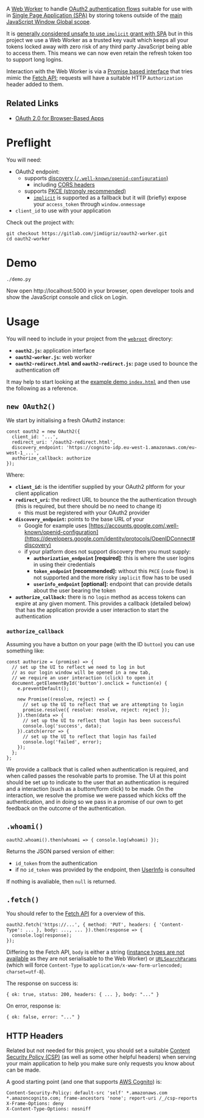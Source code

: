 A [Web Worker](https://developer.mozilla.org/en-US/docs/Web/API/Worker) to handle [OAuth2 authentication flows](https://oauth.net/articles/authentication/) suitable for use with in [Single Page Application (SPA)](https://tools.ietf.org/html/draft-ietf-oauth-browser-based-apps) by storing tokens outside of the [main JavaScript Window Global scope](https://developer.mozilla.org/en-US/docs/Web/API/Window).

It is [generally considered unsafe to use `implicit` grant with SPA](https://auth0.com/blog/oauth2-implicit-grant-and-spa/) but in this project we use a Web Worker as a trusted key vault which keeps all your tokens locked away with zero risk of any third party JavaScript being able to access them.  This means we can now even retain the refresh token too to support long logins.

Interaction with the Web Worker is via a [Promise based interface](https://developer.mozilla.org/en-US/docs/Web/JavaScript/Reference/Global_Objects/Promise) that tries mimic the [Fetch API](https://developer.mozilla.org/en-US/docs/Web/API/Fetch_API); requests will have a suitable HTTP `Authorization` header added to them.

## Related Links

 * [OAuth 2.0 for Browser-Based Apps](https://datatracker.ietf.org/doc/draft-ietf-oauth-browser-based-apps/)

# Preflight

You will need:

 * OAuth2 endpoint:
     * supports [discovery (`/.well-known/openid-configuration`)](https://www.rfc-editor.org/rfc/rfc8414.html)
         * including [CORS headers](https://developer.mozilla.org/en-US/docs/Web/HTTP/CORS)
     * supports [PKCE (strongly recommended)](https://oauth.net/2/pkce/)
         * [`implicit`](https://tools.ietf.org/html/rfc6749#section-1.3.2) is supported as a fallback but it will (briefly) expose your `access_token` through `window.onmessage`
 * `client_id` to use with your application

Check out the project with:

    git checkout https://gitlab.com/jimdigriz/oauth2-worker.git
    cd oauth2-worker

# Demo

    ./demo.py

Now open http://localhost:5000 in your browser, open developer tools and show the JavaScript console and click on Login.

# Usage

You will need to include in your project from the [`webroot`](webroot) directory:

 * **`oauth2.js`:** application interface
 * **`oauth2-worker.js`:** web worker
 * **`oauth2-redirect.html` and `oauth2-redirect.js`:** page used to bounce the authentication off

It may help to start looking at the [example demo `index.html`](webroot/index.html) and then use the following as a reference.

## `new OAuth2()`

We start by initialising a fresh OAuth2 instance:

    const oauth2 = new OAuth2({
      client_id: '...',
      redirect_uri: '/oauth2-redirect.html',
      discovery_endpoint: 'https://cognito-idp.eu-west-1.amazonaws.com/eu-west-1_...',
      authorize_callback: authorize
    });

Where:

 * **`client_id`:** is the identifier supplied by your OAuth2 pltform for your client application
 * **`redirect_uri`:** the redirect URL to bounce the the authentication through (this is required, but there should be no need to change it)
     * this must be registered with your OAuth2 provider
 * **`discovery_endpoint`:** points to the base URL of your
     * Google for example uses [https://accounts.google.com/.well-known/openid-configuration](https://developers.google.com/identity/protocols/OpenIDConnect#discovery)
     * if your platform does not support discovery then you must supply:
         * **`authorization_endpoint` [required]**: this is where the user logins in using their credentials
         * **`token_endpoint` [recommended]:** without this `PKCE` (`code` flow) is not supported and the more risky `implicit` flow has to be used
         * **`userinfo_endpoint` [optional]:** endpoint that can provide details about the user bearing the token
 * **`authorize_callback`:** there is no `login` method as access tokens can expire at any given moment.  This provides a callback (detailed below) that has the application provide a user interaction to start the authentication 

### `authorize_callback`

Assuming you have a button on your page (with the ID `button`) you can use something like:

    const authorize = (promise) => {
      // set up the UI to reflect we need to log in but
      // as our login window will be opened in a new tab,
      // we require an user interaction (click) to open it
      document.getElementById('button').onclick = function(e) {
        e.preventDefault();

        new Promise((resolve, reject) => {
          // set up the UI to reflect that we are attempting to login
          promise.resolve({ resolve: resolve, reject: reject });
        }).then(data => {
          // set up the UI to reflect that login has been successful
          console.log('success', data);
        }).catch(error => {
          // set up the UI to reflect that login has failed
          console.log('failed', error);
        });
      };
    };

We provide a callback that is called when authentication is required, and when called passes the resolvable parts to promise.  The UI at this point should be set up to indicate to the user that an authentication is required and a interaction (such as a buttom/form click) to be made.  On the interaction, we resolve the promise we were passed which kicks off the authentication, and in doing so we pass in a promise of our own to get feedback on the outcome of the authentication.

## `.whoami()`

    oauth2.whoami().then(whoami => { console.log(whoami) });

Returns the JSON parsed version of either:

 * `id_token` from the authentication
 * if no `id_token` was provided by the endpoint, then [UserInfo](https://openid.net/specs/openid-connect-core-1_0.html#UserInfo) is consulted

If nothing is avaliable, then `null` is returned.

## `.fetch()`

You should refer to the [Fetch API](https://developer.mozilla.org/en-US/docs/Web/API/Fetch_API) for a overview of this.

    oauth2.fetch('https://...', { method: 'PUT', headers: { 'Content-Type': ... }, body: ..., ... }).then(response => {
      console.log(response);
    });

Differing to the Fetch API, `body` is either a string ([instance types are not available](https://developer.mozilla.org/en-US/docs/Web/API/Fetch_API/Using_Fetch#Body) as they are not serialisable to the Web Worker) or [`URLSearchParams`](https://developer.mozilla.org/en-US/docs/Web/API/URLSearchParams) (which will force `Content-Type` to `application/x-www-form-urlencoded; charset=utf-8`).

The response on success is:

    { ok: true, status: 200, headers: { ... }, body: "..." }

On error, response is:

    { ok: false, error: "..." }

## HTTP Headers

Related but not needed for this project, you should set a suitable [Content Security Policy (CSP)](https://developer.mozilla.org/en-US/docs/Web/HTTP/CSP) (as well as some other helpful headers) when serving your main application to help you make sure only requests you know about can be made.

A good starting point (and one that supports [AWS Cognito](https://aws.amazon.com/cognito/)) is:

    Content-Security-Policy: default-src 'self' *.amazonaws.com *.amazoncognito.com; frame-ancestors 'none'; report-uri /_/csp-reports
    X-Frame-Options: deny
    X-Content-Type-Options: nosniff
